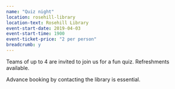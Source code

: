 ```yaml
---
name: "Quiz night"
location: rosehill-library
location-text: Rosehill Library
event-start-date: 2019-04-03
event-start-time: 1900
event-ticket-price: "2 per person"
breadcrumb: y
---
```


Teams of up to 4 are invited to join us for a fun quiz. Refreshments available.

Advance booking by contacting the library is essential.

